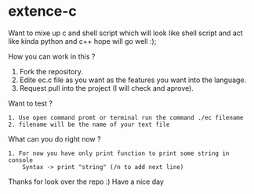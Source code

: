 # extence-c
Want to mixe up c and shell script which will look like shell script and act like kinda python and c++ hope will go well :);

How you can work in this ? 

1. Fork the repository.
2. Edite ec.c file as you want as the features you want into the language.
3. Request pull into the project (I will check and aprove).

Want to test ? 

    1. Use open command promt or terminal run the command ./ec filename
    2. filename will be the name of your text file

What can you do right now ?

    1. For now you have only print function to print some string in console
        Syntax -> print "string" (/n to add next line)
    
Thanks for look over the repo :) Have a nice day
